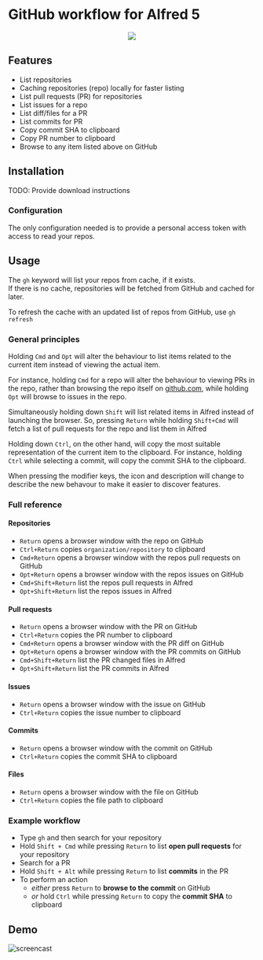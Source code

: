# GitHub workflow for Alfred 5

<p align="center">
  <img src="https://github.com/robfalken/github-workflow-for-alfred/assets/261929/462538ce-eca9-4cbb-bc67-8b16ba196eba" />
</p>

## Features

* List repositories
* Caching repositories (repo) locally for faster listing
* List pull requests (PR) for repositories
* List issues for a repo
* List diff/files for a PR
* List commits for PR
* Copy commit SHA to clipboard
* Copy PR number to clipboard
* Browse to any item listed above on GitHub

## Installation
TODO: Provide download instructions

### Configuration
The only configuration needed is to provide a personal access token with access to read your repos.

## Usage
The `gh` keyword will list your repos from cache, if it exists.  
If there is no cache, repositories will be fetched from GitHub and cached for later.

To refresh the cache with an updated list of repos from GitHub, use `gh refresh`

### General principles
Holding `Cmd` and `Opt` will alter the behaviour to list items related to the current item instead of viewing the actual item.

For instance, holding `Cmd` for a repo will alter the behaviour to viewing PRs in the repo, rather than browsing the repo itself on [github.com](https://github.com), while holding `Opt` will browse to issues in the repo.

Simultaneously holding down `Shift` will list related items in Alfred instead of launching the browser. So, pressing `Return` while holding `Shift+Cmd` will fetch a list of pull requests for the repo and list them in Alfred

Holding down `Ctrl`, on the other hand, will copy the most suitable representation of the current item to the clipboard. For instance, holding `Ctrl` while selecting a commit, will copy the commit SHA to the clipboard.

When pressing the modifier keys, the icon and description will change to describe the new behavour to make it easier to discover features.

### Full reference
#### Repositories
* `Return` opens a browser window with the repo on GitHub
* `Ctrl+Return` copies `organization/repository` to clipboard
* `Cmd+Return` opens a browser window with the repos pull requests on GitHub
* `Opt+Return` opens a browser window with the repos issues on GitHub
* `Cmd+Shift+Return` list the repos pull requests in Alfred
* `Opt+Shift+Return` list the repos issues in Alfred

#### Pull requests
* `Return` opens a browser window with the PR on GitHub
* `Ctrl+Return` copies the PR number to clipboard
* `Cmd+Return` opens a browser window with the PR diff on GitHub
* `Opt+Return` opens a browser window with the PR commits on GitHub
* `Cmd+Shift+Return` list the PR changed files in Alfred
* `Opt+Shift+Return` list the PR commits in Alfred

#### Issues
* `Return` opens a browser window with the issue on GitHub
* `Ctrl+Return` copies the issue number to clipboard

#### Commits
* `Return` opens a browser window with the commit on GitHub
* `Ctrl+Return` copies the commit SHA to clipboard

#### Files
* `Return` opens a browser window with the file on GitHub
* `Ctrl+Return` copies the file path to clipboard

### Example workflow
* Type `gh` and then search for your repository
* Hold `Shift + Cmd` while pressing `Return` to list **open pull requests** for your repository
* Search for a PR
* Hold `Shift + Alt` while pressing `Return` to list **commits** in the PR
* To perform an action
  * _either_ press `Return` to **browse to the commit** on GitHub
  * _or_ hold `Ctrl` while pressing `Return` to copy the **commit SHA** to clipboard

## Demo

![screencast](https://github.com/robfalken/github-workflow-for-alfred/assets/261929/ff129b9d-8147-4cb1-bbc6-a07fd111265a)
